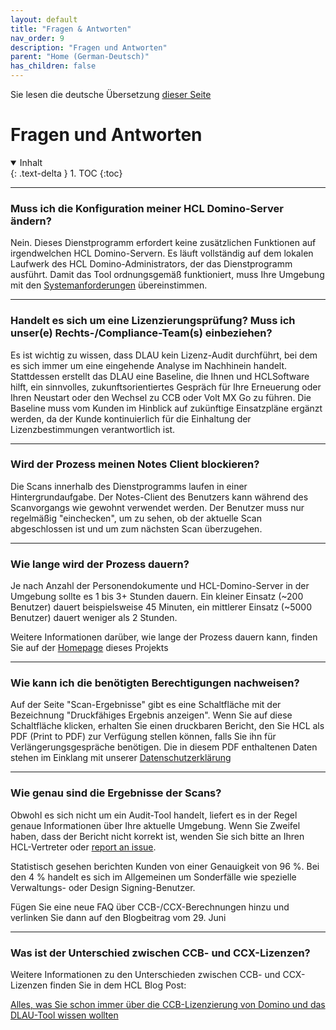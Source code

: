 ```yaml
---
layout: default
title: "Fragen & Antworten"
nav_order: 9
description: "Fragen und Antworten"
parent: "Home (German-Deutsch)"
has_children: false
---
```


Sie lesen die deutsche Übersetzung [dieser Seite](../faq.md)

<h1>Fragen und Antworten</h1>

<details open markdown="block">
  <summary>
    Inhalt
  </summary>
  {: .text-delta }
1. TOC
{:toc}
</details>

---

### Muss ich die Konfiguration meiner HCL Domino-Server ändern?
Nein. Dieses Dienstprogramm erfordert keine zusätzlichen Funktionen auf irgendwelchen HCL Domino-Servern. Es läuft vollständig auf dem lokalen Laufwerk des HCL Domino-Administrators, der das Dienstprogramm ausführt. Damit das Tool ordnungsgemäß funktioniert, muss Ihre Umgebung mit den [Systemanforderungen](requirements.md) übereinstimmen.

---

### Handelt es sich um eine Lizenzierungsprüfung? Muss ich unser(e) Rechts-/Compliance-Team(s) einbeziehen?
Es ist wichtig zu wissen, dass DLAU kein Lizenz-Audit durchführt, bei dem es sich immer um eine eingehende Analyse im Nachhinein handelt. Stattdessen erstellt das DLAU eine Baseline, die Ihnen und HCLSoftware hilft, ein sinnvolles, zukunftsorientiertes Gespräch für Ihre Erneuerung oder Ihren Neustart oder den Wechsel zu CCB oder Volt MX Go zu führen. Die Baseline muss vom Kunden im Hinblick auf zukünftige Einsatzpläne ergänzt werden, da der Kunde kontinuierlich für die Einhaltung der Lizenzbestimmungen verantwortlich ist.

---

### Wird der Prozess meinen Notes Client blockieren?
Die Scans innerhalb des Dienstprogramms laufen in einer Hintergrundaufgabe. Der Notes-Client des Benutzers kann während des Scanvorgangs wie gewohnt verwendet werden. Der Benutzer muss nur regelmäßig "einchecken", um zu sehen, ob der aktuelle Scan abgeschlossen ist und um zum nächsten Scan überzugehen.

---

### Wie lange wird der Prozess dauern?
Je nach Anzahl der Personendokumente und HCL-Domino-Server in der Umgebung sollte es 1 bis 3+ Stunden dauern. Ein kleiner Einsatz (~200 Benutzer) dauert beispielsweise 45 Minuten, ein mittlerer Einsatz (~5000 Benutzer) dauert weniger als 2 Stunden. 

Weitere Informationen darüber, wie lange der Prozess dauern kann, finden Sie auf der [Homepage](index.md#geschwindigkeit-und-laufzeit) dieses Projekts

---

### Wie kann ich die benötigten Berechtigungen nachweisen?
Auf der Seite "Scan-Ergebnisse" gibt es eine Schaltfläche mit der Bezeichnung "Druckfähiges Ergebnis anzeigen". Wenn Sie auf diese Schaltfläche klicken, erhalten Sie einen druckbaren Bericht, den Sie HCL als PDF (Print to PDF) zur Verfügung stellen können, falls Sie ihn für Verlängerungsgespräche benötigen. Die in diesem PDF enthaltenen Daten stehen im Einklang mit unserer [Datenschutzerklärung](privacy.md)

---

### Wie genau sind die Ergebnisse der Scans?
Obwohl es sich nicht um ein Audit-Tool handelt, liefert es in der Regel genaue Informationen über Ihre aktuelle Umgebung. Wenn Sie Zweifel haben, dass der Bericht nicht korrekt ist, wenden Sie sich bitte an Ihren HCL-Vertreter oder [report an issue](https://github.com/HCL-TECH-SOFTWARE/domino-license-analysis-utility-DLAU/issues).  

Statistisch gesehen berichten Kunden von einer Genauigkeit von 96 %. Bei den 4 % handelt es sich im Allgemeinen um Sonderfälle wie spezielle Verwaltungs- oder Design Signing-Benutzer. 

Fügen Sie eine neue FAQ über CCB-/CCX-Berechnungen hinzu und verlinken Sie dann auf den Blogbeitrag vom 29. Juni

---

### Was ist der Unterschied zwischen CCB- und CCX-Lizenzen?
Weitere Informationen zu den Unterschieden zwischen CCB- und CCX-Lizenzen finden Sie in dem HCL Blog Post: 

[Alles, was Sie schon immer über die CCB-Lizenzierung von Domino und das DLAU-Tool wissen wollten](https://blog.hcltechsw.com/domino/all-you-ever-wanted-to-know-about-domino-ccb-licensing-and-dlau-tool/?referrer=opensource.hcltechsw.com/domino-license-analysis-utility-DLAU/)
